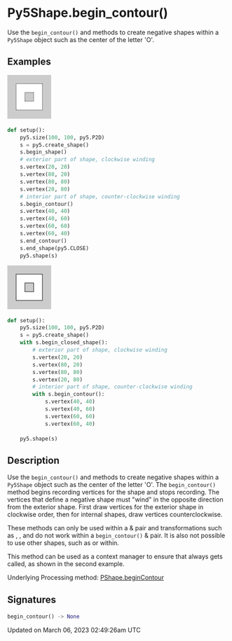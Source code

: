 # Py5Shape.begin_contour()

Use the `begin_contour()` and [](py5shape_end_contour) methods to create negative shapes within a `Py5Shape` object such as the center of the letter 'O'.

## Examples

<div class="example-table">

<div class="example-row"><div class="example-cell-image">

![example picture for begin_contour()](/images/reference/Py5Shape_begin_contour_0.png)

</div><div class="example-cell-code">

```python
def setup():
    py5.size(100, 100, py5.P2D)
    s = py5.create_shape()
    s.begin_shape()
    # exterior part of shape, clockwise winding
    s.vertex(20, 20)
    s.vertex(80, 20)
    s.vertex(80, 80)
    s.vertex(20, 80)
    # interior part of shape, counter-clockwise winding
    s.begin_contour()
    s.vertex(40, 40)
    s.vertex(40, 60)
    s.vertex(60, 60)
    s.vertex(60, 40)
    s.end_contour()
    s.end_shape(py5.CLOSE)
    py5.shape(s)
```

</div></div>

<div class="example-row"><div class="example-cell-image">

![example picture for begin_contour()](/images/reference/Py5Shape_begin_contour_1.png)

</div><div class="example-cell-code">

```python
def setup():
    py5.size(100, 100, py5.P2D)
    s = py5.create_shape()
    with s.begin_closed_shape():
        # exterior part of shape, clockwise winding
        s.vertex(20, 20)
        s.vertex(80, 20)
        s.vertex(80, 80)
        s.vertex(20, 80)
        # interior part of shape, counter-clockwise winding
        with s.begin_contour():
            s.vertex(40, 40)
            s.vertex(40, 60)
            s.vertex(60, 60)
            s.vertex(60, 40)

    py5.shape(s)
```

</div></div>

</div>

## Description

Use the `begin_contour()` and [](py5shape_end_contour) methods to create negative shapes within a `Py5Shape` object such as the center of the letter 'O'. The `begin_contour()` method begins recording vertices for the shape and [](py5shape_end_contour) stops recording. The vertices that define a negative shape must "wind" in the opposite direction from the exterior shape. First draw vertices for the exterior shape in clockwise order, then for internal shapes, draw vertices counterclockwise.

These methods can only be used within a [](py5shape_begin_shape) & [](py5shape_end_shape) pair and transformations such as [](py5shape_translate), [](py5shape_rotate), and [](py5shape_scale) do not work within a `begin_contour()` & [](py5shape_end_contour) pair. It is also not possible to use other shapes, such as [](sketch_ellipse) or [](sketch_rect) within.

This method can be used as a context manager to ensure that [](py5shape_end_contour) always gets called, as shown in the second example.

Underlying Processing method: [PShape.beginContour](https://processing.org/reference/PShape_beginContour_.html)

## Signatures

```python
begin_contour() -> None
```

Updated on March 06, 2023 02:49:26am UTC
